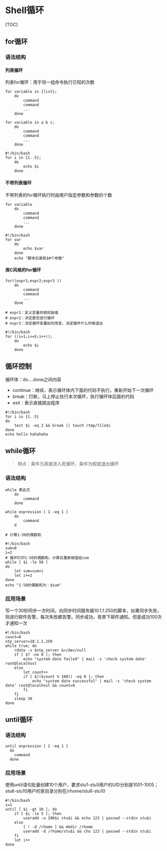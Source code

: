 # Shell循环

[TOC]

## for循环

### 语法结构

#### 列表循环

列表for循环：用于将一组命令执行已知的次数

~~~shell
for variable in {list};
	do
		command
		command
		...
	done
~~~

~~~shell 
for variable in a b c;
	do
		command
		command
		...
	done
~~~

~~~shell 
#!/bin/bash
for i in {1..5};
	do 
		echo $i
	done	
~~~

#### 不带列表循环

不带列表的for循环执行时由用户指定参数和参数的个数

~~~shell
for variable
	do 
		command
		command
		...
	done
~~~

~~~shell 
#!/bin/bash
for var
	do
		echo $var
	done 
	echo "脚本后面有$#个参数"
~~~

#### 类C风格的for循环

~~~shell
for((expr1;expr2;expr3 ))
	do
		command
		command
		...
	done

# expr1：定义变量并赋初始值
# expr2：决定是否进行循环
# expr3：决定循环变量如何改变，决定循环什么时候退出
~~~

~~~shell
#!/bin/bash
for ((i=1;i<=5;i++));
	do
		echo $i
	done
~~~

## 循环控制

循环体：do....done之间内容

- continue：继续，表示循环体内下面的代码不执行，重新开始下一次循环
- break：打断，马上停止执行本次循环，执行循环体后面的代码
- exit：表示直接跳出程序

~~~shell
#!/bin/bash
for i in {1..5}
do
	test $i -eq 2 && break || touch /tmp/file$i
done
echo hello hahahaha
~~~


## while循环

> 特点：条件为真就进入死循环，条件为假就退出循环

### 语法结构

~~~shell
while 表达式
	do
		command
	done
	
while expression [ 1 -eq 1 ]
	do
		command
	d
~~~

~~~shell
# 计算1-50的偶数和

#!/bin/bash
sum=0
i=2
# 循环打印1-50的偶数和，计算后重新赋值给sum
while [ $i -le 50 ]
do
	let sum=sum+i
	let i+=2
done
echo "1-50的偶数和为：$sum"
~~~

### 应用场景

写一个30秒同步一次时间，向同步时间服务器10.1.1.250的脚本，如果同步失败，则进行邮件告警，每次失败都告警。同步成功，夜景下邮件通知。但是成功100次才通知一次

~~~shell
#!/bin/bash
count=0
ntp_server=10.1.1.250
while true; do
    rdate -s $ntp_server &>/dev/null
    if [ $? -ne 0 ]; then
        echo "system date failed" | mail -s 'check system date' root@localhost
    else
        let count++
        if [ $(($count % 100)) -eq 0 ]; then
            echo "system date successful" | mail -s 'check system date' root@localhost && count=0
        fi
    fi
    sleep 30
done

~~~

## until循环

### 语法结构

~~~shell
until expression [ 1 -eq 1 ]
  do
    command
  done
~~~

### 应用场景

使用until语句批量创建10个用户，要求stu1-stu5用户的UID分别是1001-1005；stu6-stu10用户的家目录分别在/rhome/stu6-stu10

~~~shell
#!/bin/bash
i=1
until [ $i -gt 10 ]; do
    if [ $i -le 5 ]; then
        useradd -u 100$i stu$i && echo 123 | passwd --stdin stu$i
    else
        [ ! -d /rhome ] && mkdir /rhome
        useradd -d /rhome/stu$i && cho 123 | passwd --stdin stu$i
    fi
    let i++
done
~~~
